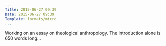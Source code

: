 ```yaml
---
Title: 2015-06-27 09:39
Date: 2015-06-27 09:39
Template: formats/micro
...
```


Working on an essay on theological anthropology. The introduction alone is 650
words long...
